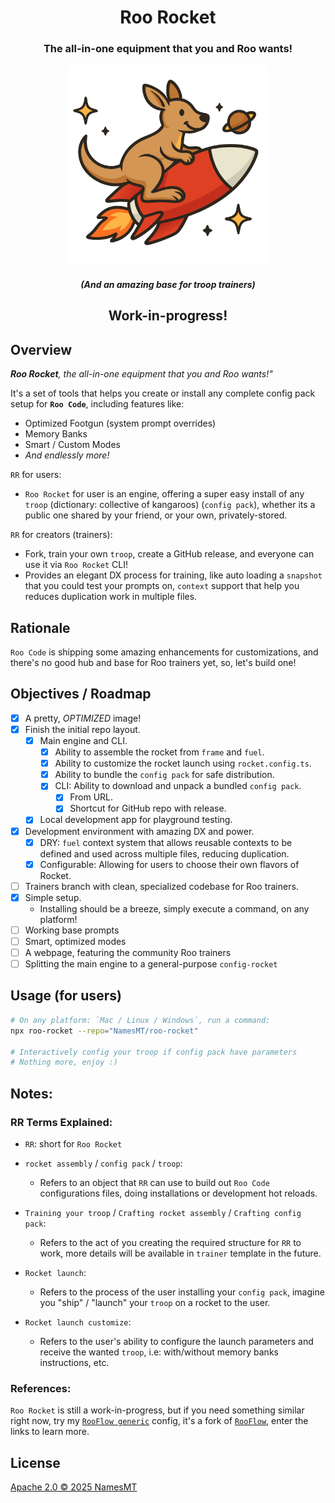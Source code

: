 <div align="center">

# Roo Rocket

<h3>The all-in-one equipment that you and Roo wants!</h3>
<img src="./branding.svg" alt="Roo Rocket's logo" width="320"/>
<h5>(And an amazing base for troop trainers)</h5>

<h2>Work-in-progress!</h2>
</div>

## Overview

***Roo Rocket**, the all-in-one equipment that you and Roo wants!"*

It's a set of tools that helps you create or install any complete config pack setup for **`Roo Code`**, including features like:
  + Optimized Footgun (system prompt overrides)
  + Memory Banks
  + Smart / Custom Modes
  + *And endlessly more!*

`RR` for users:
  + `Roo Rocket` for user is an engine, offering a super easy install of any `troop` (dictionary: collective of kangaroos) (`config pack`), whether its a public one shared by your friend, or your own, privately-stored.

`RR` for creators (trainers):
  + Fork, train your own `troop`, create a GitHub release, and everyone can use it via `Roo Rocket` CLI!
  + Provides an elegant DX process for training, like auto loading a `snapshot` that you could test your prompts on, `context` support that help you reduces duplication work in multiple files.

## Rationale

`Roo Code` is shipping some amazing enhancements for customizations, and there's no good hub and base for Roo trainers yet, so, let's build one!

## Objectives / Roadmap

* [x] A pretty, *OPTIMIZED* image!
* [x] Finish the initial repo layout.
  * [x] Main engine and CLI.
    * [x] Ability to assemble the rocket from `frame` and `fuel`.
    * [x] Ability to customize the rocket launch using `rocket.config.ts`.
    * [x] Ability to bundle the `config pack` for safe distribution.
    * [x] CLI: Ability to download and unpack a bundled `config pack`.
      * [x] From URL.
      * [x] Shortcut for GitHub repo with release.
  * [x] Local development app for playground testing.
* [x] Development environment with amazing DX and power.
  * [x] DRY: `fuel` context system that allows reusable contexts to be defined and used across multiple files, reducing duplication.
  * [x] Configurable: Allowing for users to choose their own flavors of Rocket.
* [ ] Trainers branch with clean, specialized codebase for Roo trainers.
* [x] Simple setup.
  * Installing should be a breeze, simply execute a command, on any platform!
* [ ] Working base prompts
* [ ] Smart, optimized modes
* [ ] A webpage, featuring the community Roo trainers
* [ ] Splitting the main engine to a general-purpose `config-rocket`

## Usage (for users)

```sh
# On any platform: `Mac / Linux / Windows`, run a command:
npx roo-rocket --repo="NamesMT/roo-rocket"

# Interactively config your troop if config pack have parameters
# Nothing more, enjoy :)
```

## Notes:

### RR Terms Explained:

* `RR`: short for `Roo Rocket`

* `rocket assembly` / `config pack` / `troop`:
  * Refers to an object that `RR` can use to build out `Roo Code` configurations files, doing installations or development hot reloads.

* `Training your troop` / `Crafting rocket assembly` / `Crafting config pack`:
  * Refers to the act of you creating the required structure for `RR` to work, more details will be available in `trainer` template in the future.

* `Rocket launch`:
  * Refers to the process of the user installing your `config pack`, imagine you "ship" / "launch" your `troop` on a rocket to the user.

* `Rocket launch customize`:
  * Refers to the user's ability to configure the launch parameters and receive the wanted `troop`, i.e: with/without memory banks instructions, etc.

### References:

`Roo Rocket` is still a work-in-progress, but if you need something similar right now, try my [`RooFlow generic`](https://github.com/NamesMT/RooFlow-generic) config, it's a fork of [`RooFlow`](https://github.com/GreatScottyMac/RooFlow), enter the links to learn more.

## License

[Apache 2.0 © 2025 NamesMT](./LICENSE)
